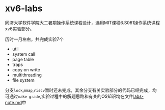 # xv6-labs

同济大学软件学院大二暑期操作系统课程设计，选用MIT课程6.S081操作系统课程xv6实验部分。

历时一月左右，共完成实验7个
- util
- system call
- page table
- traps
- copy on write
- multithreading
- file system

分支`lock`,`mmap`,`riscv`暂时还未完成，其余分支有关实验部分的代码已经完成，均可通过`make grade`,实验过程中的解题思路和有关的OS知识均在文件[labs-note.md](./labs-note.md)中
